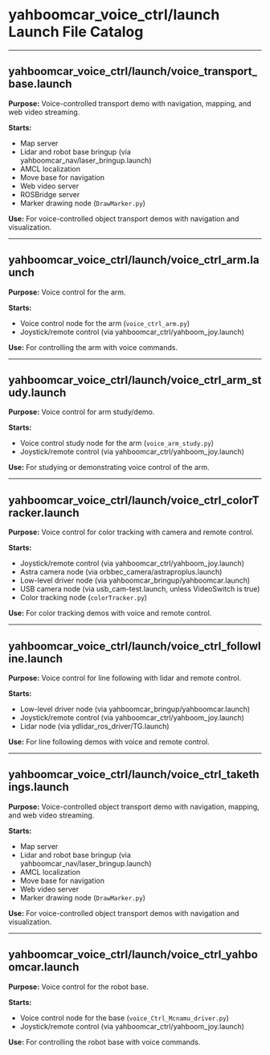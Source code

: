 # yahboomcar_voice_ctrl/launch Launch File Catalog

---

## yahboomcar_voice_ctrl/launch/voice_transport_base.launch
**Purpose:** Voice-controlled transport demo with navigation, mapping, and web video streaming.

**Starts:**
- Map server
- Lidar and robot base bringup (via yahboomcar_nav/laser_bringup.launch)
- AMCL localization
- Move base for navigation
- Web video server
- ROSBridge server
- Marker drawing node (`DrawMarker.py`)

**Use:** For voice-controlled object transport demos with navigation and visualization.

---

## yahboomcar_voice_ctrl/launch/voice_ctrl_arm.launch
**Purpose:** Voice control for the arm.

**Starts:**
- Voice control node for the arm (`voice_ctrl_arm.py`)
- Joystick/remote control (via yahboomcar_ctrl/yahboom_joy.launch)

**Use:** For controlling the arm with voice commands.

---

## yahboomcar_voice_ctrl/launch/voice_ctrl_arm_study.launch
**Purpose:** Voice control for arm study/demo.

**Starts:**
- Voice control study node for the arm (`voice_arm_study.py`)
- Joystick/remote control (via yahboomcar_ctrl/yahboom_joy.launch)

**Use:** For studying or demonstrating voice control of the arm.

---

## yahboomcar_voice_ctrl/launch/voice_ctrl_colorTracker.launch
**Purpose:** Voice control for color tracking with camera and remote control.

**Starts:**
- Joystick/remote control (via yahboomcar_ctrl/yahboom_joy.launch)
- Astra camera node (via orbbec_camera/astraproplus.launch)
- Low-level driver node (via yahboomcar_bringup/yahboomcar.launch)
- USB camera node (via usb_cam-test.launch, unless VideoSwitch is true)
- Color tracking node (`colorTracker.py`)

**Use:** For color tracking demos with voice and remote control.

---

## yahboomcar_voice_ctrl/launch/voice_ctrl_followline.launch
**Purpose:** Voice control for line following with lidar and remote control.

**Starts:**
- Low-level driver node (via yahboomcar_bringup/yahboomcar.launch)
- Joystick/remote control (via yahboomcar_ctrl/yahboom_joy.launch)
- Lidar node (via ydlidar_ros_driver/TG.launch)

**Use:** For line following demos with voice and remote control.

---

## yahboomcar_voice_ctrl/launch/voice_ctrl_takethings.launch
**Purpose:** Voice-controlled object transport demo with navigation, mapping, and web video streaming.

**Starts:**
- Map server
- Lidar and robot base bringup (via yahboomcar_nav/laser_bringup.launch)
- AMCL localization
- Move base for navigation
- Web video server
- Marker drawing node (`DrawMarker.py`)

**Use:** For voice-controlled object transport demos with navigation and visualization.

---

## yahboomcar_voice_ctrl/launch/voice_ctrl_yahboomcar.launch
**Purpose:** Voice control for the robot base.

**Starts:**
- Voice control node for the base (`voice_Ctrl_Mcnamu_driver.py`)
- Joystick/remote control (via yahboomcar_ctrl/yahboom_joy.launch)

**Use:** For controlling the robot base with voice commands. 